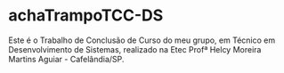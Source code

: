 # achaTrampoTCC-DS
Este é o  Trabalho de Conclusão de Curso do meu grupo, em Técnico em Desenvolvimento de Sistemas, realizado na Etec Profª Helcy Moreira Martins Aguiar - Cafelândia/SP.
